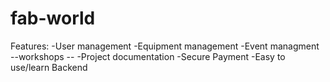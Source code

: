 # fab-world

Features:
  -User management
  -Equipment management
  -Event managment
    --workshops
    --
  -Project documentation
  -Secure Payment
  -Easy to use/learn Backend

